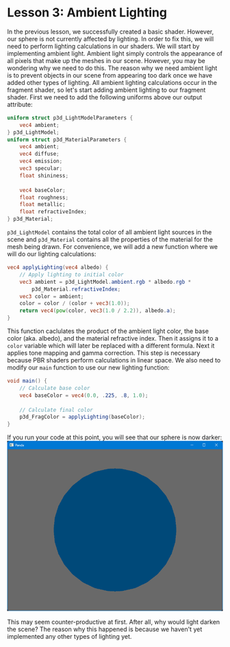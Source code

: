 # Lesson 3: Ambient Lighting

In the previous lesson, we successfully created a basic shader. However, our sphere is not currently affected by lighting. In order to fix this, we will need to perform lighting calculations in our shaders. We will start by implementing ambient light. Ambient light simply controls the appearance of all pixels that make up the meshes in our scene. However, you may be wondering why we need to do this. The reason why we need ambient light is to prevent objects in our scene from appearing too dark once we have added other types of lighting. All ambient lighting calculations occur in the fragment shader, so let's start adding ambient lighting to our fragment shader. First we need to add the following uniforms above our output attribute:
```glsl
uniform struct p3d_LightModelParameters {
    vec4 ambient;
} p3d_LightModel;
uniform struct p3d_MaterialParameters {
    vec4 ambient;
    vec4 diffuse;
    vec4 emission;
    vec3 specular;
    float shininess;
    
    vec4 baseColor;
    float roughness;
    float metallic;
    float refractiveIndex;
} p3d_Material;
```

`p3d_LightModel` contains the total color of all ambient light sources in the scene and `p3d_Material` contains all the properties of the material for the mesh being drawn. For convenience, we will add a new function where we will do our lighting calculations:
```glsl
vec4 applyLighting(vec4 albedo) {
    // Apply lighting to initial color
    vec3 ambient = p3d_LightModel.ambient.rgb * albedo.rgb * 
        p3d_Material.refractiveIndex;
    vec3 color = ambient;
    color = color / (color + vec3(1.0));
    return vec4(pow(color, vec3(1.0 / 2.2)), albedo.a);
}
```

This function caclulates the product of the ambient light color, the base color (aka. albedo), and the material refractive index. Then it assigns it to a `color` variable which will later be replaced with a different formula. Next it applies tone mapping and gamma correction. This step is necessary because PBR shaders perform calculations in linear space. We also need to modify our `main` function to use our new lighting function:
```glsl
void main() {
    // Calculate base color
    vec4 baseColor = vec4(0.0, .225, .8, 1.0);

    // Calculate final color
    p3d_FragColor = applyLighting(baseColor);
}
```

If you run your code at this point, you will see that our sphere is now darker:
![ambient sphere](https://github.com/Cybermals/panda3d-shader-tutorials/blob/main/pbr/03-ambient_lighting/screenshots/01-ambient_sphere.png?raw=true)

This may seem counter-productive at first. After all, why would light darken the scene? The reason why this happened is because we haven't yet implemented any other types of lighting yet.

